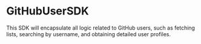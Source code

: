 # GitHubUserSDK
This SDK will encapsulate all logic related to GitHub users, such as fetching lists, searching by username, and obtaining detailed user profiles.
